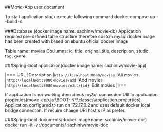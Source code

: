 ##Movie-App user document


To start application stack execute following command
docker-compose up --build -d


###Database 
(docker image name: sachiniw/movie-db)
Application required pre-defined table structure therefore custom mysql docker 
image has been created with based on ubuntu official docker image

Table name: movies
Coulumns: 
	id, title, original_title, description, studio, tag, genre
	
	
###Spring-boot application(docker image name: sachiniw/movie-app)

|===
|URL |Description
|`http://localhost:8080/movies`
|All movies 
|`http://localhost:8080/movies/add`
|Add movies 
|`http://localhost:8080/movies/edit/{id}`
|Edit movies 
|===

If application is not working then check mySql connection URI in application
properties(movie-app.jar\BOOT-INF\classes\application.properties). 
Application configured to run on 172.17.0.2 and uses default docker local bridge connection.
If require change URI host's IP as prefer. 


###Spring-boot documents(docker image name: sachiniw/movie-doc)
docker run -it -v <your dir>:/documents/ sachiniw/movie-doc





	
